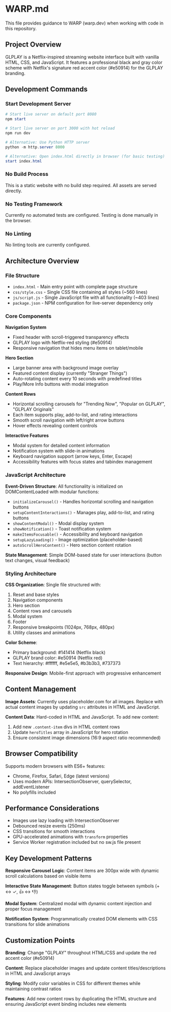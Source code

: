 # WARP.md

This file provides guidance to WARP (warp.dev) when working with code in this repository.

## Project Overview

GLPLAY is a Netflix-inspired streaming website interface built with vanilla HTML, CSS, and JavaScript. It features a professional black and gray color scheme with Netflix's signature red accent color (#e50914) for the GLPLAY branding.

## Development Commands

### Start Development Server
```powershell
# Start live server on default port 8080
npm start

# Start live server on port 3000 with hot reload
npm run dev

# Alternative: Use Python HTTP server
python -m http.server 8000

# Alternative: Open index.html directly in browser (for basic testing)
start index.html
```

### No Build Process
This is a static website with no build step required. All assets are served directly.

### No Testing Framework
Currently no automated tests are configured. Testing is done manually in the browser.

### No Linting
No linting tools are currently configured.

## Architecture Overview

### File Structure
- `index.html` - Main entry point with complete page structure
- `css/style.css` - Single CSS file containing all styles (~560 lines)
- `js/script.js` - Single JavaScript file with all functionality (~403 lines)
- `package.json` - NPM configuration for live-server dependency only

### Core Components

**Navigation System**
- Fixed header with scroll-triggered transparency effects
- GLPLAY logo with Netflix-red styling (#e50914)
- Responsive navigation that hides menu items on tablet/mobile

**Hero Section**
- Large banner area with background image overlay
- Featured content display (currently "Stranger Things")
- Auto-rotating content every 10 seconds with predefined titles
- Play/More Info buttons with modal integration

**Content Rows**
- Horizontal scrolling carousels for "Trending Now", "Popular on GLPLAY", "GLPLAY Originals"
- Each item supports play, add-to-list, and rating interactions
- Smooth scroll navigation with left/right arrow buttons
- Hover effects revealing content controls

**Interactive Features**
- Modal system for detailed content information
- Notification system with slide-in animations
- Keyboard navigation support (arrow keys, Enter, Escape)
- Accessibility features with focus states and tabindex management

### JavaScript Architecture

**Event-Driven Structure**: All functionality is initialized on DOMContentLoaded with modular functions:

- `initializeCarousel()` - Handles horizontal scrolling and navigation buttons
- `setupContentInteractions()` - Manages play, add-to-list, and rating buttons
- `showContentModal()` - Modal display system
- `showNotification()` - Toast notification system
- `makeItemsFocusable()` - Accessibility and keyboard navigation
- `setupLazyLoading()` - Image optimization (placeholder-based)
- `autoScrollHeroContent()` - Hero section content rotation

**State Management**: Simple DOM-based state for user interactions (button text changes, visual feedback)

### Styling Architecture

**CSS Organization**: Single file structured with:
1. Reset and base styles
2. Navigation components
3. Hero section
4. Content rows and carousels
5. Modal system
6. Footer
7. Responsive breakpoints (1024px, 768px, 480px)
8. Utility classes and animations

**Color Scheme**:
- Primary background: #141414 (Netflix black)
- GLPLAY brand color: #e50914 (Netflix red)
- Text hierarchy: #ffffff, #e5e5e5, #b3b3b3, #737373

**Responsive Design**: Mobile-first approach with progressive enhancement

## Content Management

**Image Assets**: Currently uses placeholder.com for all images. Replace with actual content images by updating `src` attributes in HTML and JavaScript.

**Content Data**: Hard-coded in HTML and JavaScript. To add new content:
1. Add new `.content-item` divs in HTML content rows
2. Update `heroTitles` array in JavaScript for hero rotation
3. Ensure consistent image dimensions (16:9 aspect ratio recommended)

## Browser Compatibility

Supports modern browsers with ES6+ features:
- Chrome, Firefox, Safari, Edge (latest versions)
- Uses modern APIs: IntersectionObserver, querySelector, addEventListener
- No polyfills included

## Performance Considerations

- Images use lazy loading with IntersectionObserver
- Debounced resize events (250ms)
- CSS transitions for smooth interactions
- GPU-accelerated animations with `transform` properties
- Service Worker registration included but no sw.js file present

## Key Development Patterns

**Responsive Carousel Logic**: Content items are 300px wide with dynamic scroll calculations based on visible items

**Interactive State Management**: Button states toggle between symbols (+ ↔ ✓, 👍 ↔ 👎)

**Modal System**: Centralized modal with dynamic content injection and proper focus management

**Notification System**: Programmatically created DOM elements with CSS transitions for slide animations

## Customization Points

**Branding**: Change "GLPLAY" throughout HTML/CSS and update the red accent color (#e50914)

**Content**: Replace placeholder images and update content titles/descriptions in HTML and JavaScript arrays

**Styling**: Modify color variables in CSS for different themes while maintaining contrast ratios

**Features**: Add new content rows by duplicating the HTML structure and ensuring JavaScript event binding includes new elements